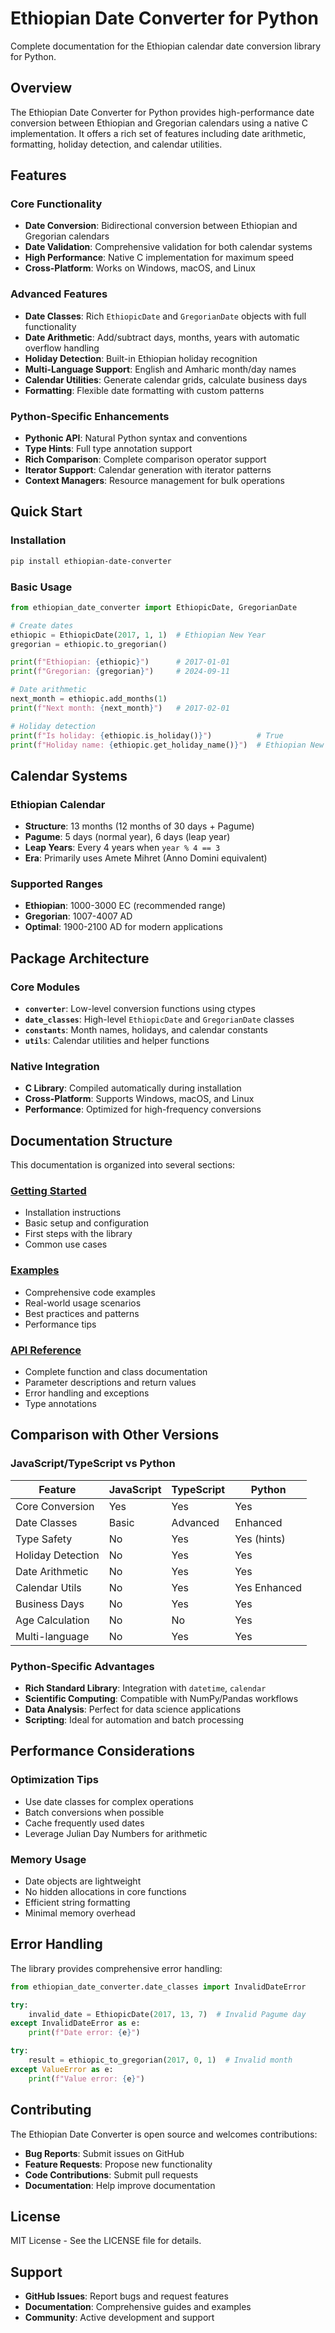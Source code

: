 # Ethiopian Date Converter for Python

Complete documentation for the Ethiopian calendar date conversion library for Python.

## Overview

The Ethiopian Date Converter for Python provides high-performance date conversion between Ethiopian and Gregorian calendars using a native C implementation. It offers a rich set of features including date arithmetic, formatting, holiday detection, and calendar utilities.

## Features

### Core Functionality
- **Date Conversion**: Bidirectional conversion between Ethiopian and Gregorian calendars
- **Date Validation**: Comprehensive validation for both calendar systems
- **High Performance**: Native C implementation for maximum speed
- **Cross-Platform**: Works on Windows, macOS, and Linux

### Advanced Features
- **Date Classes**: Rich `EthiopicDate` and `GregorianDate` objects with full functionality
- **Date Arithmetic**: Add/subtract days, months, years with automatic overflow handling
- **Holiday Detection**: Built-in Ethiopian holiday recognition
- **Multi-Language Support**: English and Amharic month/day names
- **Calendar Utilities**: Generate calendar grids, calculate business days
- **Formatting**: Flexible date formatting with custom patterns

### Python-Specific Enhancements
- **Pythonic API**: Natural Python syntax and conventions
- **Type Hints**: Full type annotation support
- **Rich Comparison**: Complete comparison operator support
- **Iterator Support**: Calendar generation with iterator patterns
- **Context Managers**: Resource management for bulk operations

## Quick Start

### Installation
```bash
pip install ethiopian-date-converter
```

### Basic Usage
```python
from ethiopian_date_converter import EthiopicDate, GregorianDate

# Create dates
ethiopic = EthiopicDate(2017, 1, 1)  # Ethiopian New Year
gregorian = ethiopic.to_gregorian()

print(f"Ethiopian: {ethiopic}")      # 2017-01-01
print(f"Gregorian: {gregorian}")     # 2024-09-11

# Date arithmetic
next_month = ethiopic.add_months(1)
print(f"Next month: {next_month}")   # 2017-02-01

# Holiday detection
print(f"Is holiday: {ethiopic.is_holiday()}")          # True
print(f"Holiday name: {ethiopic.get_holiday_name()}")  # Ethiopian New Year
```

## Calendar Systems

### Ethiopian Calendar
- **Structure**: 13 months (12 months of 30 days + Pagume)
- **Pagume**: 5 days (normal year), 6 days (leap year)
- **Leap Years**: Every 4 years when `year % 4 == 3`
- **Era**: Primarily uses Amete Mihret (Anno Domini equivalent)

### Supported Ranges
- **Ethiopian**: 1000-3000 EC (recommended range)
- **Gregorian**: 1007-4007 AD
- **Optimal**: 1900-2100 AD for modern applications

## Package Architecture

### Core Modules
- **`converter`**: Low-level conversion functions using ctypes
- **`date_classes`**: High-level `EthiopicDate` and `GregorianDate` classes
- **`constants`**: Month names, holidays, and calendar constants
- **`utils`**: Calendar utilities and helper functions

### Native Integration
- **C Library**: Compiled automatically during installation
- **Cross-Platform**: Supports Windows, macOS, and Linux
- **Performance**: Optimized for high-frequency conversions

## Documentation Structure

This documentation is organized into several sections:

### [Getting Started](getting-started.md)
- Installation instructions
- Basic setup and configuration
- First steps with the library
- Common use cases

### [Examples](examples.md)
- Comprehensive code examples
- Real-world usage scenarios
- Best practices and patterns
- Performance tips

### [API Reference](api-reference.md)
- Complete function and class documentation
- Parameter descriptions and return values
- Error handling and exceptions
- Type annotations

## Comparison with Other Versions

### JavaScript/TypeScript vs Python

| Feature | JavaScript | TypeScript | Python |
|---------|------------|------------|--------|
| Core Conversion | Yes | Yes | Yes |
| Date Classes | Basic | Advanced | Enhanced |
| Type Safety | No | Yes | Yes (hints) |
| Holiday Detection | No | Yes | Yes |
| Date Arithmetic | No | Yes | Yes |
| Calendar Utils | No | Yes | Yes Enhanced |
| Business Days | No | Yes | Yes |
| Age Calculation | No | No | Yes |
| Multi-language | No | Yes | Yes |

### Python-Specific Advantages
- **Rich Standard Library**: Integration with `datetime`, `calendar`
- **Scientific Computing**: Compatible with NumPy/Pandas workflows
- **Data Analysis**: Perfect for data science applications
- **Scripting**: Ideal for automation and batch processing

## Performance Considerations

### Optimization Tips
- Use date classes for complex operations
- Batch conversions when possible
- Cache frequently used dates
- Leverage Julian Day Numbers for arithmetic

### Memory Usage
- Date objects are lightweight
- No hidden allocations in core functions
- Efficient string formatting
- Minimal memory overhead

## Error Handling

The library provides comprehensive error handling:

```python
from ethiopian_date_converter.date_classes import InvalidDateError

try:
    invalid_date = EthiopicDate(2017, 13, 7)  # Invalid Pagume day
except InvalidDateError as e:
    print(f"Date error: {e}")

try:
    result = ethiopic_to_gregorian(2017, 0, 1)  # Invalid month
except ValueError as e:
    print(f"Value error: {e}")
```

## Contributing

The Ethiopian Date Converter is open source and welcomes contributions:

- **Bug Reports**: Submit issues on GitHub
- **Feature Requests**: Propose new functionality
- **Code Contributions**: Submit pull requests
- **Documentation**: Help improve documentation

## License

MIT License - See the LICENSE file for details.

## Support

- **GitHub Issues**: Report bugs and request features
- **Documentation**: Comprehensive guides and examples
- **Community**: Active development and support
